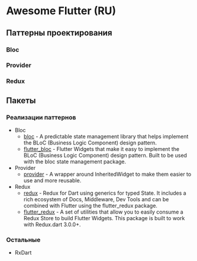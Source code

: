 # Awesome Flutter (RU)

## Паттерны проектирования

### Bloc

### Provider

### Redux

## Пакеты

### Реализации паттернов

* Bloc
  * [bloc](https://pub.dev/packages/bloc) - A predictable state management library that helps implement the BLoC (Business Logic Component) design pattern.
  * [flutter_bloc](https://pub.dev/packages/flutter_bloc) - Flutter Widgets that make it easy to implement the BLoC (Business Logic Component) design pattern. Built to be used with the bloc state management package.
* Provider
  * [provider](https://pub.dev/packages/provider) - A wrapper around InheritedWidget to make them easier to use and more reusable.
* Redux
  * [redux](https://pub.dev/packages/redux) - Redux for Dart using generics for typed State. It includes a rich ecosystem of Docs, Middleware, Dev Tools and can be combined with Flutter using the flutter_redux package.
  * [flutter_redux](https://pub.dev/packages/flutter_redux) - A set of utilities that allow you to easily consume a Redux Store to build Flutter Widgets. This package is built to work with Redux.dart 3.0.0+.

### Остальные

* RxDart
